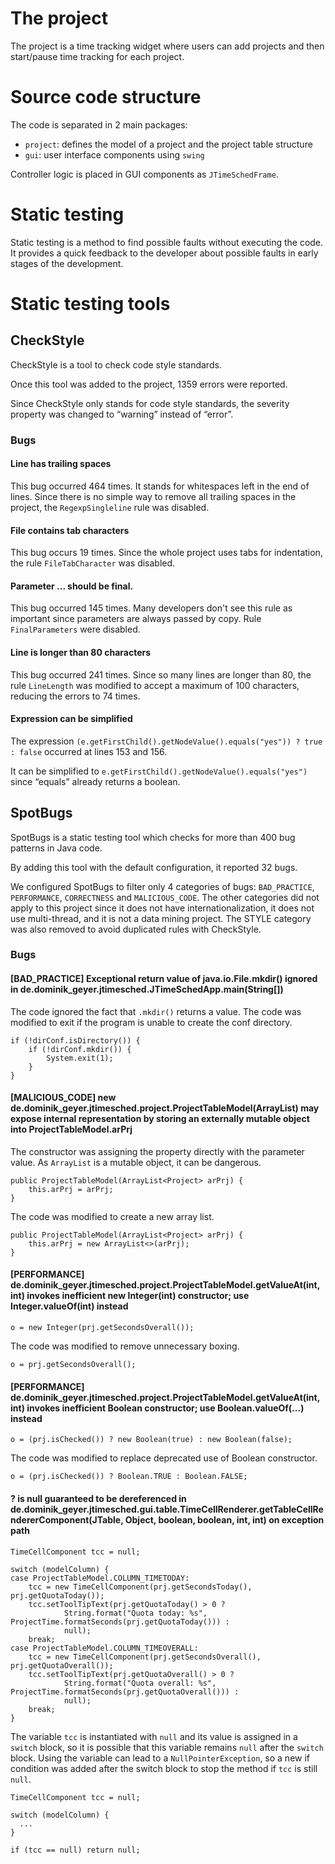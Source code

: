 # The project

The project is a time tracking widget where users can add projects and then start/pause time tracking for each project.

# Source code structure

The code is separated in 2 main packages:

- `project`: defines the model of a project and the project table structure
- `gui`: user interface components using `swing`

Controller logic is placed in GUI components as `JTimeSchedFrame`.

# Static testing

Static testing is a method to find possible faults without executing the code. It provides a quick feedback to the developer about possible faults in early stages of the development.

# Static testing tools

## CheckStyle

CheckStyle is a tool to check code style standards.

Once this tool was added to the project, 1359 errors were reported.

Since CheckStyle only stands for code style standards, the severity property was changed to “warning” instead of “error”.

### Bugs

#### Line has trailing spaces 

This bug occurred 464 times. 
It stands for whitespaces left in the end of lines.
Since there is no simple way to remove all trailing spaces in the project, the `RegexpSingleline` rule was disabled.

#### File contains tab characters

This bug occurs 19 times.
Since the whole project uses tabs for indentation, the rule `FileTabCharacter` was disabled.

#### Parameter ... should be final.

This bug occurred 145 times.
Many developers don't see this rule as important since parameters are always passed by copy. Rule `FinalParameters` were disabled.

#### Line is longer than 80 characters 

This bug occurred 241 times. 
Since so many lines are longer than 80, the rule `LineLength` was modified to accept a maximum of 100 characters, reducing the errors to 74 times.

#### Expression can be simplified

The expression `(e.getFirstChild().getNodeValue().equals("yes")) ? true : false` occurred at lines 153 and 156. 

It can be simplified to `e.getFirstChild().getNodeValue().equals("yes")` since “equals” already returns a boolean.

## SpotBugs

SpotBugs is a static testing tool which checks for more than 400 bug patterns in Java code.

By adding this tool with the default configuration, it reported 32 bugs.

We configured SpotBugs to filter only 4 categories of bugs: `BAD_PRACTICE`, `PERFORMANCE`, `CORRECTNESS` and `MALICIOUS_CODE`. 
The other categories did not apply to this project since it does not have internationalization, it does not use multi-thread, and it is not a data mining project. 
The STYLE category was also removed to avoid duplicated rules with CheckStyle.

### Bugs

#### [BAD_PRACTICE] Exceptional return value of java.io.File.mkdir() ignored in de.dominik_geyer.jtimesched.JTimeSchedApp.main(String[])

The code ignored the fact that `.mkdir()` returns a value.
The code was modified to exit if the program is unable to create the conf directory.
```
if (!dirConf.isDirectory()) {
    if (!dirConf.mkdir()) {
        System.exit(1);
    }
}
```

#### [MALICIOUS_CODE] new de.dominik_geyer.jtimesched.project.ProjectTableModel(ArrayList) may expose internal representation by storing an externally mutable object into ProjectTableModel.arPrj

The constructor was assigning the property directly with the parameter value.
As `ArrayList` is a mutable object, it can be dangerous.
```
public ProjectTableModel(ArrayList<Project> arPrj) {
    this.arPrj = arPrj;
}
```
The code was modified to create a new array list.
```
public ProjectTableModel(ArrayList<Project> arPrj) {
    this.arPrj = new ArrayList<>(arPrj);
}
```

#### [PERFORMANCE] de.dominik_geyer.jtimesched.project.ProjectTableModel.getValueAt(int, int) invokes inefficient new Integer(int) constructor; use Integer.valueOf(int) instead

```
o = new Integer(prj.getSecondsOverall());
```
The code was modified to remove unnecessary boxing.
```
o = prj.getSecondsOverall();
```

#### [PERFORMANCE] de.dominik_geyer.jtimesched.project.ProjectTableModel.getValueAt(int, int) invokes inefficient Boolean constructor; use Boolean.valueOf(...) instead

```
o = (prj.isChecked()) ? new Boolean(true) : new Boolean(false);
```

The code was modified to replace deprecated use of Boolean constructor.

```
o = (prj.isChecked()) ? Boolean.TRUE : Boolean.FALSE;
```
#### ? is null guaranteed to be dereferenced in de.dominik_geyer.jtimesched.gui.table.TimeCellRenderer.getTableCellRendererComponent(JTable, Object, boolean, boolean, int, int) on exception path
```
TimeCellComponent tcc = null;
		
switch (modelColumn) {
case ProjectTableModel.COLUMN_TIMETODAY:
    tcc = new TimeCellComponent(prj.getSecondsToday(), prj.getQuotaToday());
    tcc.setToolTipText(prj.getQuotaToday() > 0 ?
            String.format("Quota today: %s", ProjectTime.formatSeconds(prj.getQuotaToday())) :
            null);
    break;
case ProjectTableModel.COLUMN_TIMEOVERALL:
    tcc = new TimeCellComponent(prj.getSecondsOverall(), prj.getQuotaOverall());
    tcc.setToolTipText(prj.getQuotaOverall() > 0 ?
            String.format("Quota overall: %s", ProjectTime.formatSeconds(prj.getQuotaOverall())) :
            null);
    break;
}
```

The variable `tcc` is instantiated with `null` and its value is assigned in a `switch` block, so it is possible that this variable remains `null` after the `switch` block.
Using the variable can lead to a `NullPointerException`, so a new if condition was added after the switch block to stop the method if `tcc` is still `null`.

```
TimeCellComponent tcc = null;
		
switch (modelColumn) {
  ...
}

if (tcc == null) return null;
```